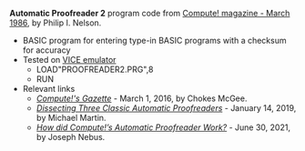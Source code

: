 **Automatic Proofreader 2** program code from [Compute! magazine - March 1986](https://archive.org/details/1986-03-compute-magazine/page/n92/), by Philip I. Nelson.
* BASIC program for entering type-in BASIC programs with a checksum for accuracy
* Tested on [VICE emulator](https://vice-emu.sourceforge.io/)
    * LOAD"PROOFREADER2.PRG",8
    * RUN
* Relevant links
  * [*Compute!'s Gazette*](https://lparchive.org/Computes-Gazette/) - March 1, 2016, by Chokes McGee.
  * [*Dissecting Three Classic Automatic Proofreaders*](https://bumbershootsoft.wordpress.com/2019/01/14/dissecting-three-classic-automatic-proofreaders/) - January 14, 2019, by Michael Martin.
  * [*How did Compute!’s Automatic Proofreader Work?*](https://nebusresearch.wordpress.com/2021/06/30/how-did-computes-automatic-proofreader-work/) - June 30, 2021, by Joseph Nebus.
